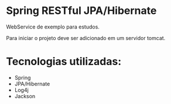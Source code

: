 # Spring RESTful JPA/Hibernate

WebService de exemplo para estudos.
 
Para iniciar o projeto deve ser adicionado em um servidor tomcat.
  
# Tecnologias utilizadas:

  - Spring
  - JPA/Hibernate
  - Log4j
  - Jackson